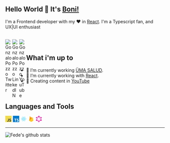 ## Hello World 👋 It's [Boni!](https://gonzalopozzo.com)
I'm a Frontend developer with my ♥ in [React](https://reactjs.org). I'm a Typescript fan, and UX|UI enthusiast

<br/>

<a href="https://twitter.com/snowflakefede1">
<img align="left" alt="Gonzalo Pozzo Twitter" width="22px" src="https://icongr.am/fontawesome/twitter.svg?size=128&color=70c8ff" />
</a>
<a href="https://linkedin.fedesantana.com">
<img align="left" alt="Gonzalo Pozzo LinkedIN" width="22px" src="https://icongr.am/fontawesome/linkedin.svg?size=128&color=70c8ff" />
</a>
<a href="https://www.youtube.com/@snowflakefede8840">
<img align="left" alt="Gonzalo Pozzo YouTube" width="22px" src="https://icongr.am/fontawesome/youtube.svg?size=128&color=70c8ff" />
</a>

<br />

## What i'm up to

- 🔭 I’m currently working [ÜMA SALUD](https://umasalud.com/).
- 🌱 I’m currently working with [React](https://reactjs.org).
- 💬 Creating content in [YouTube](https://www.youtube.com/watch?v=_L8x-pLd-O4)

<br />

## Languages and Tools
<code><img height="20" src="https://raw.githubusercontent.com/github/explore/80688e429a7d4ef2fca1e82350fe8e3517d3494d/topics/javascript/javascript.png"></code>
<code><img height="20" src="https://raw.githubusercontent.com/github/explore/80688e429a7d4ef2fca1e82350fe8e3517d3494d/topics/typescript/typescript.png"></code>
<code><img height="20" src="https://raw.githubusercontent.com/github/explore/80688e429a7d4ef2fca1e82350fe8e3517d3494d/topics/react/react.png"></code>
<code><img height="20" src="https://raw.githubusercontent.com/github/explore/80688e429a7d4ef2fca1e82350fe8e3517d3494d/topics/firebase/firebase.png"></code>
<code><img height="20" src="https://raw.githubusercontent.com/github/explore/80688e429a7d4ef2fca1e82350fe8e3517d3494d/topics/graphql/graphql.png"></code>

---

![Fede's github stats](https://github-readme-stats.vercel.app/api?username=fedeSantana&show_icons=true&hide_border=true&theme=dracula)
